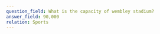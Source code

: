 ```yaml
---
question_field: What is the capacity of wembley stadium?
answer_field: 90,000
relation: Sports
---
```

